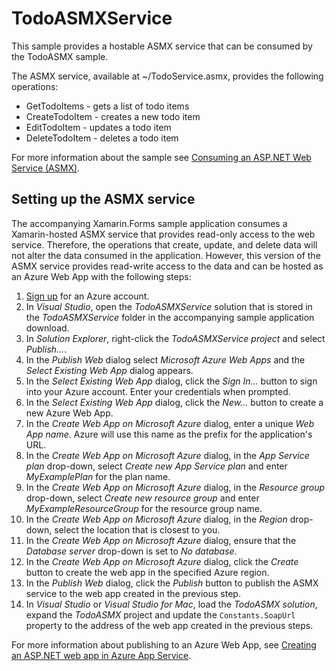 TodoASMXService
===============

This sample provides a hostable ASMX service that can be consumed by the TodoASMX sample.

The ASMX service, available at ~/TodoService.asmx, provides the following operations:

- GetTodoItems - gets a list of todo items
- CreateTodoItem - creates a new todo item
- EditTodoItem - updates a todo item
- DeleteTodoItem - deletes a todo item

For more information about the sample see [Consuming an ASP.NET Web Service (ASMX)](https://docs.microsoft.com/xamarin/xamarin-forms/data-cloud/web-services/asmx).

Setting up the ASMX service
---------------------------

The accompanying Xamarin.Forms sample application consumes a Xamarin-hosted ASMX service that provides read-only access to the web service. Therefore, the operations that create, update, and delete data will not alter the data consumed in the application. However, this version of the ASMX service provides read-write access to the data and can be hosted as an Azure Web App with the following steps:

1. [Sign up](https://account.windowsazure.com/signup) for an Azure account.
1. In *Visual Studio*, open the *TodoASMXService* solution that is stored in the *TodoASMXService* folder in the accompanying sample application download.
1. In *Solution Explorer*, right-click the *TodoASMXService project* and select *Publish...*.
1. In the *Publish Web* dialog select *Microsoft Azure Web Apps* and the *Select Existing Web App* dialog appears.
1. In the *Select Existing Web App* dialog, click the *Sign In...* button to sign into your Azure account. Enter your credentials when prompted.
1. In the *Select Existing Web App* dialog, click the *New...* button to create a new Azure Web App.
1. In the *Create Web App on Microsoft Azure* dialog, enter a unique *Web App name*. Azure will use this name as the prefix for the application's URL.
1. In the *Create Web App on Microsoft Azure* dialog, in the *App Service plan* drop-down, select *Create new App Service plan* and enter *MyExamplePlan* for the plan name.
1. In the *Create Web App on Microsoft Azure* dialog, in the *Resource group* drop-down, select *Create new resource group* and enter *MyExampleResourceGroup* for the resource group name.
1. In the *Create Web App on Microsoft Azure* dialog, in the *Region* drop-down, select the location that is closest to you.
1. In the *Create Web App on Microsoft Azure* dialog, ensure that the *Database server* drop-down is set to *No database*.
1. In the *Create Web App on Microsoft Azure* dialog, click the *Create* button to create the web app in the specified Azure region.
1. In the *Publish Web* dialog, click the *Publish* button to publish the ASMX service to the web app created in the previous step.
1. In *Visual Studio* or *Visual Studio for Mac*, load the *TodoASMX solution*, expand the *TodoASMX* project and update the `Constants.SoapUrl` property to the address of the web app created in the previous steps.

For more information about publishing to an Azure Web App, see [Creating an ASP.NET web app in Azure App Service](https://azure.microsoft.com/en-gb/documentation/articles/web-sites-dotnet-get-started/#create-an-aspnet-web-application).
